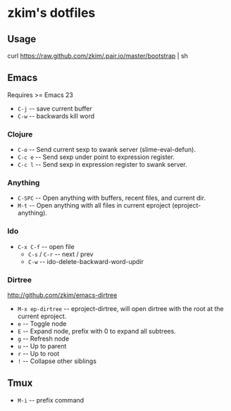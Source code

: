 # zkim's dotfiles

## Usage

curl https://raw.github.com/zkim/.pair.io/master/bootstrap | sh

## Emacs

Requires >= Emacs 23

* `C-j` -- save current buffer
* `C-w` -- backwards kill word

### Clojure

* `C-o` -- Send current sexp to swank server (slime-eval-defun).
* `C-c e` -- Send sexp under point to expression register.
* `C-c l` -- Send sexp in expression register to swank server.

### Anything
* `C-SPC` -- Open anything with buffers, recent files, and current
  dir.
* `M-t` -- Open anything with all files in current eproject
  (eproject-anything).

### Ido

* `C-x C-f` -- open file
  * `C-s` / `C-r` -- next / prev
  * `C-w` -- ido-delete-backward-word-updir

### Dirtree 

http://github.com/zkim/emacs-dirtree

* `M-x ep-dirtree` -- eproject-dirtree, will open dirtree with the root at the
  current eproject.
* `e` -- Toggle node
* `E` -- Expand node, prefix with 0 to expand all subtrees.
* `g` -- Refresh node
* `u` -- Up to parent
* `r` -- Up to root
* `!` -- Collapse other siblings


## Tmux

* `M-i` -- prefix command
